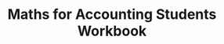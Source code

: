 ---
title: "Maths for Accounting Students Workbook"
AmazonID: "B091FZ46YC"
tags:
- revision workbooks
- maths
series:
- AAT Level 1
- AAT Level 2
- AAT Level 3
---